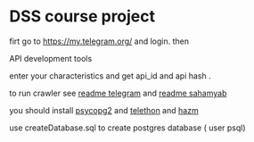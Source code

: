 # DSS course project

firt go to https://my.telegram.org/ and login. then

API development tools

enter your characteristics and get api_id and api hash .

to run crawler see [readme telegram](https://github.com/AliTaheriNastooh/DSSproject/tree/master/telegram) and [readme sahamyab](https://github.com/AliTaheriNastooh/DSSproject/tree/master/sahamyab)

you should install [psycopg2](https://pypi.org/project/psycopg2/) and [telethon](https://docs.telethon.dev/en/latest/basic/installation.html) and [hazm](https://github.com/sobhe/hazm)

use createDatabase.sql to create postgres database ( user psql)
